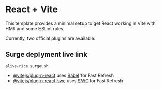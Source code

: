 # React + Vite

This template provides a minimal setup to get React working in Vite with HMR and some ESLint rules.

Currently, two official plugins are available:

## Surge deplyment live link 
```
alive-rice.surge.sh
```

- [@vitejs/plugin-react](https://github.com/vitejs/vite-plugin-react/blob/main/packages/plugin-react/README.md) uses [Babel](https://babeljs.io/) for Fast Refresh
- [@vitejs/plugin-react-swc](https://github.com/vitejs/vite-plugin-react-swc) uses [SWC](https://swc.rs/) for Fast Refresh
